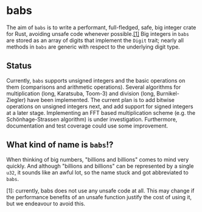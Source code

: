 # babs

The aim of `babs` is to write a performant, full-fledged, safe, big integer crate for Rust, avoiding
unsafe code whenever possible.[[1]](#unsafe) Big integers in `babs` are stored as an array of digits
that implement the `Digit` trait; nearly all methods in `babs` are generic with respect to the
underlying digit type.

## Status

Currently, `babs` supports unsigned integers and the basic operations on them (comparisons and
arithmetic operations). Several algorithms for multiplication (long, Karatsuba, Toom-3)
and division (long, Burnikel-Ziegler) have been implemented. The current plan is to add bitwise
operations on unsigned integers next, and add support for signed integers at a later stage.
Implementing an FFT based multiplication scheme (e.g. the Schönhage-Strassen algorithm) is under
investigation. Furthermore, documentation and test coverage could use some improvement.

## What kind of name is `babs`!?

When thinking of big numbers, "billions and billions" comes to mind very quickly. And although
"billions and billions" can be represented by a single `u32`, it sounds like an awful lot, so the
name stuck and got abbreviated to `babs`.

<a name="unsafe">[1]</a>: currently, babs does not use any unsafe code at all. This may change if the
performance benefits of an unsafe function justify the cost of using it, but we endeavour to avoid
this.
